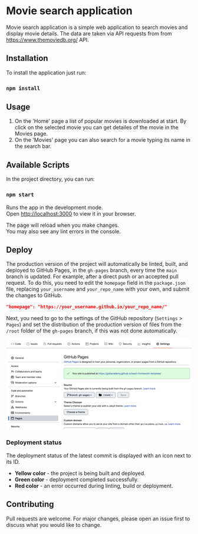 # Movie search application

Movie search application is a simple web application to search movies and
display movie details. The data are taken via API requests from from
https://www.themoviedb.org/ API.

## Installation

To install the application just run:

### `npm install`

## Usage

1. On the 'Home' page a list of popular movies is downloaded at start. By click
   on the selected movie you can get detailes of the movie in the Movies page.
2. On the 'Movies' page you can also search for a movie typing its name in the
   search bar.

## Available Scripts

In the project directory, you can run:

### `npm start`

Runs the app in the development mode.\
Open [http://localhost:3000](http://localhost:3000) to view it in your browser.

The page will reload when you make changes.\
You may also see any lint errors in the console.

## Deploy

The production version of the project will automatically be linted, built, and
deployed to GitHub Pages, in the `gh-pages` branch, every time the `main` branch
is updated. For example, after a direct push or an accepted pull request. To do
this, you need to edit the `homepage` field in the `package.json` file,
replacing `your_username` and `your_repo_name` with your own, and submit the
changes to GitHub.

```json
"homepage": "https://your_username.github.io/your_repo_name/"
```

Next, you need to go to the settings of the GitHub repository (`Settings` >
`Pages`) and set the distribution of the production version of files from the
`/root` folder of the `gh-pages` branch, if this was not done automatically.

![GitHub Pages settings](./assets/repo-settings.png)

### Deployment status

The deployment status of the latest commit is displayed with an icon next to its
ID.

- **Yellow color** - the project is being built and deployed.
- **Green color** - deployment completed successfully.
- **Red color** - an error occurred during linting, build or deployment.

## Contributing

Pull requests are welcome. For major changes, please open an issue first to
discuss what you would like to change.
